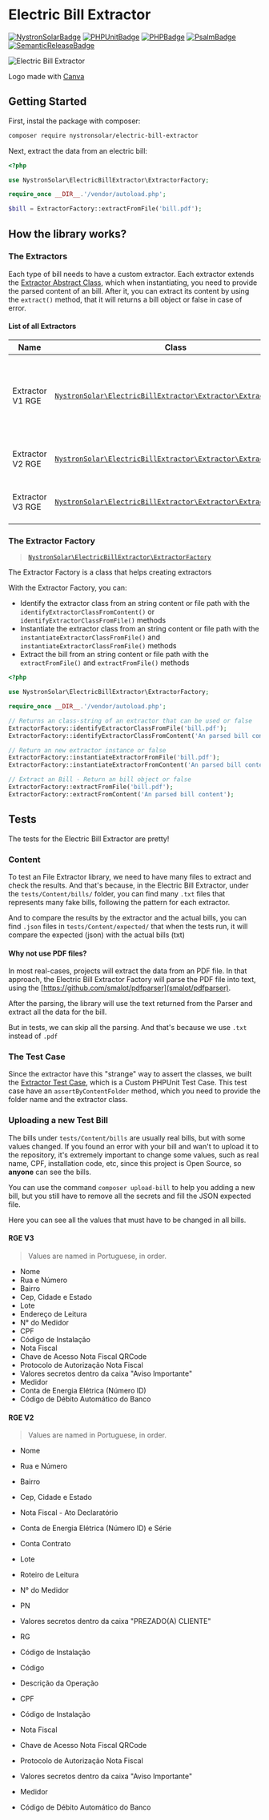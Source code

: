# Electric Bill Extractor

[![NystronSolarBadge](https://img.shields.io/badge/⚡%20Powered%20By-Nystron%20Solar-yellow?style=for-the-badge)](https://github.com/NystronSolar)
[![PHPUnitBadge](https://img.shields.io/badge/✓%20PHPUnit-Tests-blue?style=for-the-badge)](https://phpunit.de/)
[![PHPBadge](https://img.shields.io/badge/🐘%20PHP-8.2-steelblue?style=for-the-badge)](https://php.net/)
[![PsalmBadge](https://img.shields.io/badge/📌%20Psalm-Static%20Analysis-red?style=for-the-badge)](https://psalm.dev/)
[![SemanticReleaseBadge](https://img.shields.io/badge/semantic--release-angular-e10079?logo=semantic-release&style=for-the-badge)](https://github.com/semantic-release/semantic-release)

![Electric Bill Extractor](https://github.com/NystronSolar/ElectricBillExtractor/assets/71853418/1b7a1590-c2ec-4e01-9a04-f96171a05350)

Logo made with [Canva](https://canva.com)

## Getting Started

First, instal the package with composer:

```bash
composer require nystronsolar/electric-bill-extractor
```

Next, extract the data from an electric bill:

```php
<?php

use NystronSolar\ElectricBillExtractor\ExtractorFactory;

require_once __DIR__.'/vendor/autoload.php';

$bill = ExtractorFactory::extractFromFile('bill.pdf');
```

## How the library works?

### The Extractors

Each type of bill needs to have a custom extractor. Each extractor extends the [Extractor Abstract Class](src/Extractor.php), which when instantiating, you need to provide the parsed content of an bill. After it, you can extract its content by using the `extract()` method, that it will returns a bill object or false in case of error.

#### List of all Extractors

| Name             | Class                                                                                             | Example                                                                                               |
|------------------|---------------------------------------------------------------------------------------------------|-------------------------------------------------------------------------------------------------------|
| Extractor V1 RGE | [`NystronSolar\ElectricBillExtractor\Extractor\ExtractorV1RGE`](src/Extractor/ExtractorV1RGE.php) | Example not found from Official RGE Website. Sorry `:[`                                               |
| Extractor V2 RGE | [`NystronSolar\ElectricBillExtractor\Extractor\ExtractorV2RGE`](src/Extractor/ExtractorV2RGE.php) | [From Official RGE Website](https://www.rge-rs.com.br/sites/rge-rs/files/2022-05/conta-rge.png)       |
| Extractor V3 RGE | [`NystronSolar\ElectricBillExtractor\Extractor\ExtractorV3RGE`](src/Extractor/ExtractorV3RGE.php) | [From Official RGE Website](https://www.rge-rs.com.br/sites/rge-rs/files/2022-04/novaconta-rge_0.png) |

### The Extractor Factory

> [`NystronSolar\ElectricBillExtractor\ExtractorFactory`](src/ExtractorFactory.php)

The Extractor Factory is a class that helps creating extractors

With the Extractor Factory, you can:

- Identify the extractor class from an string content or file path with the `identifyExtractorClassFromContent()` or `identifyExtractorClassFromFile()` methods
- Instantiate the extractor class from an string content or file path with the `instantiateExtractorClassFromFile()` and `instantiateExtractorClassFromFile()` methods
- Extract the bill from an string content or file path with the `extractFromFile()` and `extractFromFile()` methods

```php
<?php

use NystronSolar\ElectricBillExtractor\ExtractorFactory;

require_once __DIR__.'/vendor/autoload.php';

// Returns an class-string of an extractor that can be used or false
ExtractorFactory::identifyExtractorClassFromFile('bill.pdf');
ExtractorFactory::identifyExtractorClassFromContent('An parsed bill content');

// Return an new extractor instance or false
ExtractorFactory::instantiateExtractorFromFile('bill.pdf');
ExtractorFactory::instantiateExtractorFromContent('An parsed bill content');

// Extract an Bill - Return an bill object or false
ExtractorFactory::extractFromFile('bill.pdf');
ExtractorFactory::extractFromContent('An parsed bill content');
```

## Tests

The tests for the Electric Bill Extractor are pretty!

### Content

To test an File Extractor library, we need to have many files to extract and check the results. And that's because, in the Electric Bill Extractor, under the `tests/Content/bills/` folder, you can find many `.txt` files that represents many fake bills, following the pattern for each extractor.

And to compare the results by the extractor and the actual bills, you can find `.json` files in `tests/Content/expected/` that when the tests run, it will compare the expected (json) with the actual bills (txt)

#### Why not use PDF files?

In most real-cases, projects will extract the data from an PDF file. In that approach, the Electric Bill Extractor Factory will parse the PDF file into text, using the [https://github.com/smalot/pdfparser](smalot/pdfparser).

After the parsing, the library will use the text returned from the Parser and extract all the data for the bill.

But in tests, we can skip all the parsing. And that's because we use `.txt` instead of `.pdf`

### The Test Case

Since the extractor have this "strange" way to assert the classes, we built the [Extractor Test Case](tests/TestCase/ExtractorTestCase.php), which is a Custom PHPUnit Test Case. This test case have an `assertByContentFolder` method, which you need to provide the folder name and the extractor class.

### Uploading a new Test Bill

The bills under `tests/Content/bills` are usually real bills, but with some values changed. If you found an error with your bill and wan't to upload it to the repository, it's extremely important to change some values, such as real name, CPF, installation code, etc, since this project is Open Source, so **anyone** can see the bills.

You can use the command `composer upload-bill` to help you adding a new bill, but you still have to remove all the secrets and fill the JSON expected file.

Here you can see all the values that must have to be changed in all bills.

#### RGE V3

> Values are named in Portuguese, in order.

- Nome
- Rua e Número
- Bairro
- Cep, Cidade e Estado
- Lote
- Endereço de Leitura
- N° do Medidor
- CPF
- Código de Instalação
- Nota Fiscal
- Chave de Acesso Nota Fiscal QRCode
- Protocolo de Autorização Nota Fiscal
- Valores secretos dentro da caixa "Aviso Importante"
- Medidor
- Conta de Energia Elétrica (Número ID)
- Código de Débito Automático do Banco

#### RGE V2

> Values are named in Portuguese, in order.

- Nome
- Rua e Número
- Bairro
- Cep, Cidade e Estado
- Nota Fiscal - Ato Declaratório
- Conta de Energia Elétrica (Número ID) e Série
- Conta Contrato
- Lote
- Roteiro de Leitura
- N° do Medidor
- PN
- Valores secretos dentro da caixa "PREZADO(A) CLIENTE"
- RG
- Código de Instalação
- Código
- Descrição da Operação

- CPF
- Código de Instalação
- Nota Fiscal
- Chave de Acesso Nota Fiscal QRCode
- Protocolo de Autorização Nota Fiscal
- Valores secretos dentro da caixa "Aviso Importante"
- Medidor
- Código de Débito Automático do Banco
